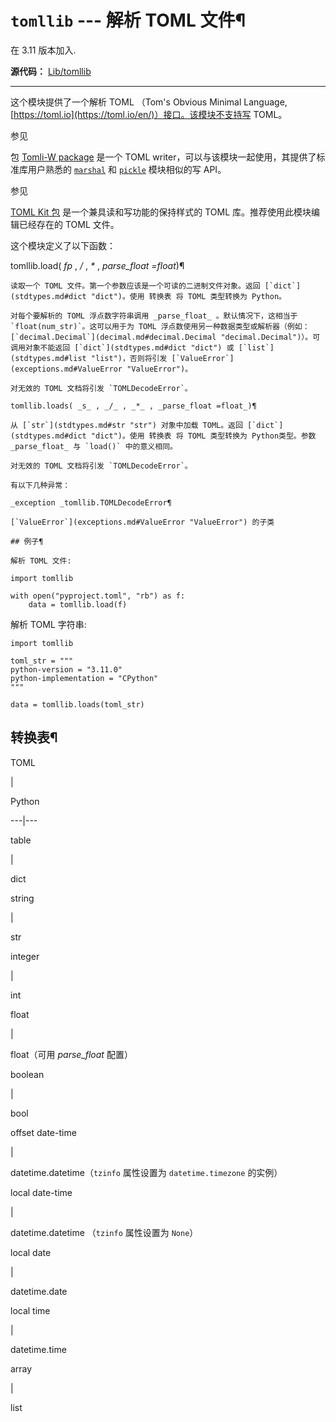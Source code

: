 # `tomllib` \--- 解析 TOML 文件¶

在 3.11 版本加入.

**源代码：** [Lib/tomllib](https://github.com/python/cpython/tree/3.12/Lib/tomllib)

* * *

这个模块提供了一个解析 TOML （Tom's Obvious Minimal Language, [https://toml.io](https://toml.io/en/)）接口。该模块不支持写 TOML。

参见

包 [Tomli-W package](https://pypi.org/project/tomli-w/) 是一个 TOML writer，可以与该模块一起使用，其提供了标准库用户熟悉的 [`marshal`](3.标准库/marshal.md#module-marshal "marshal: Convert Python objects to streams of bytes and back \(with different constraints\).") 和 [`pickle`](pickle.md#module-pickle "pickle: Convert Python objects to streams of bytes and back.") 模块相似的写 API。

参见

[TOML Kit 包](https://pypi.org/project/tomlkit/) 是一个兼具读和写功能的保持样式的 TOML 库。推荐使用此模块编辑已经存在的 TOML 文件。

这个模块定义了以下函数：

tomllib.load( _fp_ , _/_ , _*_ , _parse_float =float_)¶

    

~~~
读取一个 TOML 文件。第一个参数应该是一个可读的二进制文件对象。返回 [`dict`](stdtypes.md#dict "dict")。使用 转换表 将 TOML 类型转换为 Python。

对每个要解析的 TOML 浮点数字符串调用 _parse_float_ 。默认情况下，这相当于 `float(num_str)`。这可以用于为 TOML 浮点数使用另一种数据类型或解析器（例如：[`decimal.Decimal`](decimal.md#decimal.Decimal "decimal.Decimal")）。可调用对象不能返回 [`dict`](stdtypes.md#dict "dict") 或 [`list`](stdtypes.md#list "list")，否则将引发 [`ValueError`](exceptions.md#ValueError "ValueError")。

对无效的 TOML 文档将引发 `TOMLDecodeError`。

tomllib.loads( _s_ , _/_ , _*_ , _parse_float =float_)¶
~~~
    

~~~
从 [`str`](stdtypes.md#str "str") 对象中加载 TOML。返回 [`dict`](stdtypes.md#dict "dict")。使用 转换表 将 TOML 类型转换为 Python类型。参数 _parse_float_ 与 `load()` 中的意义相同。

对无效的 TOML 文档将引发 `TOMLDecodeError`。

有以下几种异常：

_exception _tomllib.TOMLDecodeError¶
~~~
    

~~~
[`ValueError`](exceptions.md#ValueError "ValueError") 的子类

## 例子¶

解析 TOML 文件:
~~~
    
    
~~~
import tomllib

with open("pyproject.toml", "rb") as f:
    data = tomllib.load(f)
~~~

解析 TOML 字符串:

    
    
~~~
import tomllib

toml_str = """
python-version = "3.11.0"
python-implementation = "CPython"
"""

data = tomllib.loads(toml_str)
~~~

## 转换表¶

TOML

|

Python  
  
---|---  
  
table

|

dict  
  
string

|

str  
  
integer

|

int  
  
float

|

float（可用 _parse_float_ 配置）  
  
boolean

|

bool  
  
offset date-time

|

datetime.datetime（`tzinfo` 属性设置为 `datetime.timezone` 的实例）  
  
local date-time

|

datetime.datetime （`tzinfo` 属性设置为 `None`）  
  
local date

|

datetime.date  
  
local time

|

datetime.time  
  
array

|

list  
  
